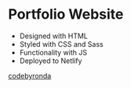 # Portfolio Website
* Designed with HTML
* Styled with CSS and Sass
* Functionality with JS
* Deployed to Netlify

[codebyronda](https://www.codebyronda.com)
